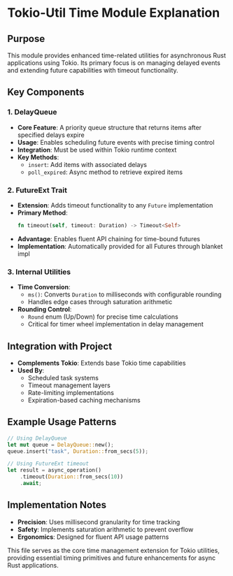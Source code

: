 # Tokio-Util Time Module Explanation

## Purpose
This module provides enhanced time-related utilities for asynchronous Rust applications using Tokio. Its primary focus is on managing delayed events and extending future capabilities with timeout functionality.

## Key Components

### 1. DelayQueue
- **Core Feature**: A priority queue structure that returns items after specified delays expire
- **Usage**: Enables scheduling future events with precise timing control
- **Integration**: Must be used within Tokio runtime context
- **Key Methods**:
  - `insert`: Add items with associated delays
  - `poll_expired`: Async method to retrieve expired items

### 2. FutureExt Trait
- **Extension**: Adds timeout functionality to any `Future` implementation
- **Primary Method**:
  ```rust
  fn timeout(self, timeout: Duration) -> Timeout<Self>
  ```
- **Advantage**: Enables fluent API chaining for time-bound futures
- **Implementation**: Automatically provided for all Futures through blanket impl

### 3. Internal Utilities
- **Time Conversion**:
  - `ms()`: Converts `Duration` to milliseconds with configurable rounding
  - Handles edge cases through saturation arithmetic
- **Rounding Control**:
  - `Round` enum (Up/Down) for precise time calculations
  - Critical for timer wheel implementation in delay management

## Integration with Project
- **Complements Tokio**: Extends base Tokio time capabilities
- **Used By**:
  - Scheduled task systems
  - Timeout management layers
  - Rate-limiting implementations
  - Expiration-based caching mechanisms

## Example Usage Patterns
```rust
// Using DelayQueue
let mut queue = DelayQueue::new();
queue.insert("task", Duration::from_secs(5));

// Using FutureExt timeout
let result = async_operation()
    .timeout(Duration::from_secs(10))
    .await;
```

## Implementation Notes
- **Precision**: Uses millisecond granularity for time tracking
- **Safety**: Implements saturation arithmetic to prevent overflow
- **Ergonomics**: Designed for fluent API usage patterns

This file serves as the core time management extension for Tokio utilities, providing essential timing primitives and future enhancements for async Rust applications.
``` 
